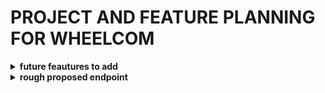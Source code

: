 # PROJECT AND FEATURE PLANNING FOR WHEELCOM

<details>
<summary> <strong>future feautures to add </strong> </summary>

---

### 🚘 **Core Business Features**

1. **Car Purchase Flow**

   * Endpoint for a customer to "purchase" or "reserve" a car.
   * Update car availability (e.g., `isAvailable: false`).
   * Store a purchase record linked to customer & car.

2. **Category Management Enhancements**

   * Allow admins/managers to add, edit, delete categories.
   * Add a description and slug field for SEO-ready names.

3. **Advanced Car Filters**

   * Add query filters for:

     * Year (`?year=2020`)
     * Mileage range (`?minMileage=0&maxMileage=100000`)
     * Transmission (`?transmission=automatic`)
     * Fuel type
     * Location

---

### 🔐 **Security & Auth**

4. **Role-Based Access Control (RBAC)**

   * Allow managers to manage cars/categories.
   * Allow customers to only view/buy.
   * Protect admin-only routes.

5. **Refresh Token Support**

   * Issue refresh tokens to extend sessions.
   * Store tokens securely (JWT or DB).

---

### 📦 **Business Expansion Features**

6. **Wishlist / Favorites**

   * Allow customers to save cars they’re interested in.

7. **Car Reviews & Ratings**

   * Customers can leave reviews on cars they’ve purchased.
   * Show average rating per car.

8. **Inventory Statistics (Analytics)**

   * Count of available cars by category.
   * Top 5 most viewed or purchased cars.
   * Monthly car sales chart.

---

### ⚙️ **Dev / System Features**

9. **File Upload for Car Images**

   * Integrate Cloudinary or local upload.
   * Store multiple images per car.
   * Serve public image URLs.

10. **Caching with Redis**

* Cache `/cars` list with filters to improve performance.

11. **Rate Limiting & API Key Auth**

* Protect public routes from abuse.
* Add optional API key system for partners or third-party integrations.

12. **installmental purchase**

---

### ✅ **Testing & Docs**

12. **E2E Testing with Supertest + Jest**

* Write integration tests for car buying, auth flow, etc.

13. **Swagger or Redoc API Documentation**

* Serve full API docs at `/docs`.


</details>

<details>
<summary><strong> rough proposed endpoint </strong></summary>

* Do understand real business flows
*  build production-ready APIs
*  prioritize security, scalability, and clarity
*  don’t just "code" — you "engineer"

**prioritized list of features** to add to your Car Dealership API that will impress most recruiters:

---

### ✅ Tier 1 – *Impressive Features (Core + Business Flow)*

1. **🚗 Car Purchase Flow (Real-world business logic)**

   * POST `/cars/:id/purchase`
   * Mark the car as unavailable
   * Store buyer ID, purchase date, car ID in a `Purchase` collection

2. **🔐 Role-Based Access Control (RBAC)**

   * Only **managers** can create/update/delete cars & categories
   * Customers can only view/buy
   * Middleware: `authorizeRole('manager')`, `authorizeRole('customer')`

3. **🧠 Advanced Filters for `/cars`**

   * Add filters like:

     * `?brand=Toyota`
     * `?minPrice=10000&maxPrice=40000`
     * `?transmission=automatic`
     * `?available=true`

4. **📷 Upload Car Images**

   * Integrate with **Cloudinary** or local storage
   * Attach multiple images to a car
   * Show URLs in the response

5. **📊 Sales & Inventory Analytics**

   * Endpoint: `/analytics/summary`
   * Return:

     * Total cars
     * Cars sold
     * Available inventory per category
     * Top-selling brands

---

### ✨ Bonus Tier – * for Later Polish*

6. **🛒 Wishlist (Favoriting Cars)**

   * Customers can save cars
   * GET `/customers/:id/wishlist`

7. **🗃️ Swagger Documentation**

   * Add Swagger UI (`/api-docs`)
   * Fully typed models and endpoints

8. **🔄 Refresh Token Implementation**

   * Add `refreshToken` route
   * Token rotation pattern

9. **📈 Rate Limiting**

   * Use `express-rate-limit` to protect endpoints

10. **🧪 End-to-End Tests (Supertest + Jest)**

    * Especially on `/cars`, `/login`, `/purchase` routes

</details>